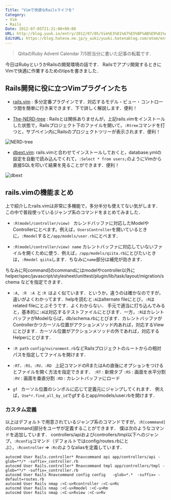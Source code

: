 ```yaml
---
Title: "Vimで快適なRailsライフを"
Category:
- Vim
- Rails
Date: 2012-07-05T21:21:00+09:00
URL: http://blog.yuuk.io/entry/2012/07/05/Vim%E3%81%A7%E5%BF%AB%E9%81%A9%E3%81%AARails%E3%83%A9%E3%82%A4%E3%83%95%E3%82%92
EditURL: https://blog.hatena.ne.jp/y_uuki/yuuki.hatenablog.com/atom/entry/12704591929890985456
---
```


> QiitaのRuby Advent Calendar 7/5担当分に書いた記事の転載です．

今日はRubyというかRailsの開発環境の話です．
Railsでアプリ開発するときにVimで快適に作業するためのtipsを書きました．

## Rails開発に役に立つVimプラグインたち
- [rails.vim](https://github.com/tpope/vim-rails/) : 多分定番プラグインです．対応するモデル・ビュー・コントローラ間を簡単に行き来できます．下で詳しく解説します．便利！

- [The-NERD-tree](https://github.com/scrooloose/nerdtree/) : Railsとは関係ありませんが，上記rails.vimをインストールした状態で，Railsプロジェクト下のファイルを開いて，```:Rtree```コマンドを打つと，サブペイン内にRailsのプロジェクトツリーが表示されます．便利！

![NERD-tree](http://cdn-ak.f.st-hatena.com/images/fotolife/y/y_uuki/20120705/20120705183349_original.png)

- [dbext.vim](http://www.vim.org/scripts/script.php?script_id=356): rails.vimと合わせてインストールしておくと，database.ymlの設定を自動で読み込んでくれて，```:Select * from users;```のようにVimから直接SQLを叩いて結果を見ることができます．便利！

![dbext](http://cdn-ak.f.st-hatena.com/images/fotolife/y/y_uuki/20120705/20120705184353_original.png)

## rails.vimの機能まとめ

上で紹介したrails.vimは非常に多機能で，多分半分も使えてない気がします．
この中で普段使っているジャンプ系のコマンドをまとめてみました．

- ```:R(model/controller/view) ```
カレンドバッファに対応したModelやControllerにとべます。例えば，```UsersController```を開いているときに，```:Rmodel```すると```/app/models/user.rb```にとべます．

- ```:R(model/controller/view) name```
カレントバッファに対応していないファイルを開くために使う．例えば，```/app/models/qiita.rb```にとびたいときは，```:Rmodel qiita```します．ちなみに```name```部分は補完が効きます．

ちなみにR[command]のcommandにはmodelやcontroller以外に
helper/spec/javascript/stylesheet/unittest/plugin/lib/task/layout/migration/schema
などを指定できます．

- ```:A, :R ```
```:A ```と```:R ```はよく似ています．というか，違うのは確かなのですが，違いがよくわかってます．helpを読むと```:A```はalternate fileにとび，```:R```はrelated fileにとぶそうです．よくわからない．
手元で適当に打ち込んでみると，基本的に```:A```は対応するテストファイルにとびます．一方，```:R```はカレントバッファがModelならば，db/schema.rbにとびます．カレントバッファがControllerかつカーソル位置がアクションメソッド内あれば，対応するViewにとびます．カーソル位置がアクションメソッドの外であれば，対応するHelperにとびます．

- ```:R path```
```config/nvironment.rb```などRailsプロジェクトのルートからの相対パスを指定してファイルを開けます．

- ```:RT，:RS，:RV，:RD ```
上記コマンドのRまたはAの直後にオプションをつけるとファイルを開く方法を指定できます．
```:RT``` : 新規タブ
```:RS``` : 画面を水平分割
```:RV``` : 画面を垂直分割
```:RD``` : カレントバッファにロード

- ```gf ```
カーソル位置のシンボルに応じて定義元にジャンプしてくれます．
例えば，```Use*r.find_all_by_id```でgfするとapp/models/user.rbを開けます．

### カスタム定義
以上はデフォルトで用意されているジャンプ系のコマンドですが，```:R[commmand]```の[command]部分をユーザが定義することができます．
僕は次のようなコマンドを追加しています．
controllers/apiおよびcontrollers/tmpl以下へのジャンプ，```:Rconfig```コマンド（デフォルトではconfig/routes.rbにとぶ），```:Rcontroller``` => ```:Rc```のようなaliasを定義しています．

```vim
autocmd User Rails.controller* Rnavcommand api app/controllers/api -glob=**/* -suffix=_controller.rb
autocmd User Rails.controller* Rnavcommand tmpl app/controllers/tmpl -glob=**/* -suffix=_controller.rb
autocmd User Rails Rnavcommand config config   -glob=*.*  -suffix= -default=routes.rb
autocmd User Rails nmap :<C-u>Rcontroller :<C-u>Rc
autocmd User Rails nmap :<C-u>Rmodel :<C-u>Rm
autocmd User Rails nmap :<C-u>Rview :<C-u>Rv
```
